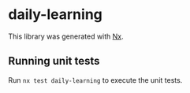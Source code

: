 # daily-learning

This library was generated with [Nx](https://nx.dev).

## Running unit tests

Run `nx test daily-learning` to execute the unit tests.
